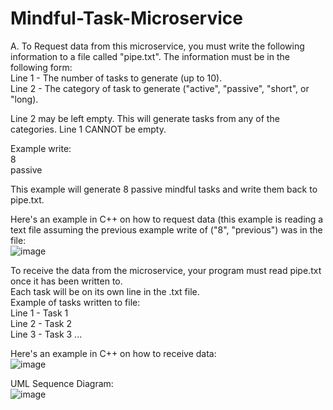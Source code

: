 # Mindful-Task-Microservice

A. To Request data from this microservice, you must write the following information to a file called "pipe.txt". The information must be in the following form:   
Line 1 - The number of tasks to generate (up to 10).   
Line 2 - The category of task to generate ("active", "passive", "short", or "long).    
  
Line 2 may be left empty. This will generate tasks from any of the categories. Line 1 CANNOT be empty.  

Example write:  
8  
passive  
   
This example will generate 8 passive mindful tasks and write them back to pipe.txt.  
  
Here's an example in C++ on how to request data (this example is reading a text file assuming the previous example write of ("8", "previous") was in the file:  
![image](https://github.com/user-attachments/assets/ef0f2d43-25f9-463c-9b2a-81be98ca5683)  

To receive the data from the microservice, your program must read pipe.txt once it has been written to.  
Each task will be on its own line in the .txt file.  
Example of tasks written to file:  
Line 1 - Task 1  
Line 2 - Task 2  
Line 3 - Task 3 ...  
  
Here's an example in C++ on how to receive data:   
![image](https://github.com/user-attachments/assets/a70ee527-7519-4dc3-b90e-15dc35cd4d32)  
  
UML Sequence Diagram:  
![image](https://github.com/user-attachments/assets/4ba75057-b833-4ec0-b2e1-b9084b211ed8)
